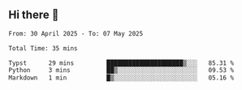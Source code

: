 ## Hi there 👋

<!--
**thethepai/thethepai** is a ✨ _special_ ✨ repository because its `README.md` (this file) appears on your GitHub profile.

Here are some ideas to get you started:

- 🔭 I’m currently working on ...
- 🌱 I’m currently learning ...
- 👯 I’m looking to collaborate on ...
- 🤔 I’m looking for help with ...
- 💬 Ask me about ...
- 📫 How to reach me: ...
- 😄 Pronouns: ...
- ⚡ Fun fact: ...
-->

<!--START_SECTION:waka-->

```txt
From: 30 April 2025 - To: 07 May 2025

Total Time: 35 mins

Typst      29 mins         █████████████████████▒░░░   85.31 %
Python     3 mins          ██▒░░░░░░░░░░░░░░░░░░░░░░   09.53 %
Markdown   1 min           █▒░░░░░░░░░░░░░░░░░░░░░░░   05.16 %
```

<!--END_SECTION:waka-->
